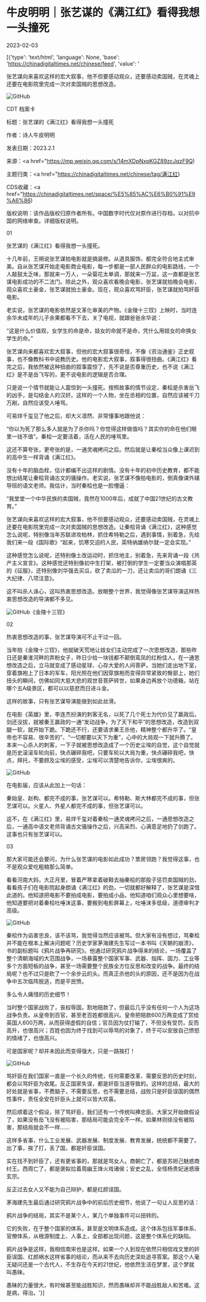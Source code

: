 # 牛皮明明｜张艺谋的《满江红》看得我想一头撞死

2023-02-03

[{'type': 'text/html', 'language': None, 'base': 'https://chinadigitaltimes.net/chinese/feed', 'value': '

张艺谋向来喜欢这样的宏大叙事，他不但要感动观众，还要感动卖国贼，在灵魂上还要在电影院里完成一次对卖国贼的思想改造。



![GitHub](https://chinadigitaltimes.net/chinese/files/2023/02/post-692594-63dd7363189a7.)



CDT 档案卡

标题：张艺谋的《满江红》看得我想一头撞死

作者：诗人牛皮明明

发表日期：2023.2.1

来源：<a href="https://mp.weixin.qq.com/s/14mXDpNxpKGZ89zcJqzF9Q)

主题归类：<a href="https://chinadigitaltimes.net/chinese/tag/满江红)

CDS收藏：<a href="https://chinadigitaltimes.net/space/%E5%85%AC%E6%B0%91%E9%A6%86)

版权说明：该作品版权归原作者所有。中国数字时代仅对原作进行存档，以对抗中国的网络审查。详细版权说明。





01

张艺谋的《满江红》看得我想一头撞死。

十几年前，王朔说张艺谋拍电影就是搞装修。从道具服饰，都完全符合地主式审美。自从张艺谋开始走电影商业电影，每一步都是一部人民群众的电影路线，一个人敲鼓太乏味，那就来一万人，一朵菊花太单调，那就来一万盆，这一直都是张艺谋电影成功的不二法门。除此之外，观众喜欢看晚会电影，张艺谋就拍晚会电影，观众喜欢土豪金，张艺谋就拍土豪金。现在，观众喜欢骂奸臣，张艺谋就拍骂奸臣电影。

老实说，张艺谋的电影依然是文革化审美的产物。《金陵十三钗》上映时，当时连余华未成年的儿子余果都看不下去，关了电视，就跟爸爸余华说：

“这是什么价值观，女学生的命是命，妓女的命就不是命，凭什么用妓女的命换女学生的命。”

张艺谋向来都喜欢宏大叙事，但他的宏大叙事很奇怪，不像《资治通鉴》正史叙事，也不像教科书中说教历史。他的电影宏大叙事，叙事得很扭曲。《满江红》看完之后，我依然被这种扭曲的叙事震惊了，先不说是否尊重历史，也不说《满江红》是不是岳飞写的，更不说电影的逻辑是否合理。

只是说一个情节就能让人震惊到一头撞死。按照故事的情节设定，秦桧是杀害岳飞的凶手，是勾结金人的汉奸。这样的一个人物，坐在丞相的位置，自然应该被千刀万剐，自然应该受人唾骂。

可易烊千玺见了他之后，却大义凛然、非常懂事地跟他说：

“你以为死了那么多人就是为了杀你吗？你觉得这样做值吗？其实你的命在他们眼里一钱不值”。秦桧一定要活着，活在人民的唾骂里。

这还不算夸张，更夸张的是，一通灵魂拷问之后。然后就是让秦桧当众像上课迟到的高中生一样背诵《满江红》。

没有十年的脑血栓，估计都编不出这样的剧情。没有十年的初中历史教育，都不能想出结尾让秦桧背诵古文的骚操作。老实说，张艺谋不像拍电影的，倒真像课外辅导班的语文老师。我估计，当时秦桧也是一脸懵逼：

“我堂堂一个中华民族的卖国贼，竟然在1000年后，成就了中国21世纪的古文教育。”

张艺谋向来喜欢这样的宏大叙事，他不但要感动观众，还要感动卖国贼，在灵魂上还要在电影院里完成一次对卖国贼的思想改造。让秦桧背诵《满江红》，这种感觉怎么说呢，特别像当年苏联进攻柏林，抓住希特勒之后，遇到事情，别着急，先给我们来一段《国际歌》“起来，饥寒交迫的人民，英特纳雄纳尔就一定会实现。”

这种感觉怎么说呢，还特别像土改运动时，抓住地主，别着急，先来背诵一段《共产主义宣言》。这种感觉还特别像初中生打架，被打倒的学生一定要当众演唱那英的《征服》，还特别像刘华强去买瓜，砍了卖瓜的一刀，还让卖瓜的哥们朗诵《三大纪律、八项注意》。

这不叫杀人诛心，这叫热衷思想改造。放眼整个世界，我觉得像张艺谋导演这样热衷思想改造的导演都不多见。

![GitHub](https://chinadigitaltimes.net/chinese/files/2023/02/post-692594-63dd73632314b.)《金陵十三钗》

02

热衷思想改造的事，张艺谋导演可不止干过一回。

当年拍《金陵十三钗》，他就破天荒地让妓女们主动完成了一次思想改造，那些昨日还是秦淮河畔的弄粉女子，昨日少给一块钱都不颠倒鸾凤的红粉佳人，在一通思想改造之后，立马就变成了感动星球、心存大爱的人间菩萨。当她们走出地下室，穿着旗袍上了日本的军车，阳光照在他们因穿旗袍而变得异常紧致的臀部上，她们扭头的瞬间，仿佛如同大慈大悲的观世音菩萨转世，如果身边再放个功德箱，站在哪个五A级景区，都可以以慈悲而日进斗金。

这样的故事，只有张艺谋导演能做到如此丝滑。

在电影《英雄》里，李连杰扮演的刺客无名，以死了几个死士为代价见了嬴政后。剑还没拔，就被秦王嬴政的一通“发动战争，为了天下和平”的思想改造，改造到双腿一软，就开始下跪。下跪还不行，还要请求秦王杀他，精神整个都升华了。“皇帝也不容易、很辛苦的”、“一切都要以天下为重”，心中的大局观一下就升腾了。本来一心杀人的刺客，一下子就被思想改造成了一个历史尘埃的自觉，这个自觉就是历史滚滚车轮向前，快点碾碎我吧，只要车轮以大局为重，快点碾碎我吧，快点，拜托，不要顾及尘埃的感受，尘埃可以清楚地告诉你，尘埃很爽的。

![GitHub](https://chinadigitaltimes.net/chinese/files/2023/02/post-692594-63dd73632d140.)

在电影届，应该从此加上一句话：

秦始皇、赵构、都完不成的事，张艺谋可以。希特勒、斯大林都完不成的事，但张艺谋可以。火星人、外星人都完不成的事，但张艺谋可以。

这不，在《满江红》里，易烊千玺对着秦桧一通灵魂拷问之后，一通思想改造之后，一通高中语文老师背诵古文骚操作之后，兴高采烈、心满意足地扔了剑跑了。这事也只有张艺谋可以。

03

那大家可能还会要问，为什么张艺谋的电影如此成功？票房领跑？我觉得这事，也不是观众爱吃粗粮那么简单。

看看河南大妈，大正月里，冒着严寒拿着破鞋去抽秦桧的那股子惩罚卖国贼的劲，看看孩子们在电影院起身朗诵《满江红》的劲，一切就都好解释了，张艺谋是深愔此道的。他知道把电影不要拍成电影，要拍成小品，他知道咱们观众心里想要啥，他知道要把对着秦桧吐唾沫这事，要搬到电影屏幕上，吐唾沫多低级，道德审判才高级。

![GitHub](https://chinadigitaltimes.net/chinese/files/2023/02/post-692594-63dd7363365e1.)

秦桧作为谄害忠良，该不该骂，我觉得当然应该被骂。但大家有没有想过，骂秦桧并不能在根本上解决问题呢？历史学家茅海建先生写过一本书叫《天朝的崩溃》，书的副标题叫《鸦片战争再研究》。他通过研究鸦片战争得来的结论，一场覆盖了整个清朝海域的大范围战争，一场暴露整个国家军事、武器、指挥、国力、工业等多个方面短板的战争，甚至一场需要整个民族全方位反思和改变的战争。最终的结局呢？也不过只是砍了一个余步云的头。而真正杀他的头的原因，还不是因为在战争中五次临阵脱逃，而是平民愤。

多么令人痛惜的历史细节！

当时整个国家战败了，丧权辱国，割地赔款了，但最后几乎没有任何一个人为这场战争负责。从皇帝到百官，甚至老百姓都很高兴。皇帝把赔款600万两变成了赏给英国人600万两，从而获得虚假的自信；官员因为仗打输了，不但没有受罚，反而高升，也很高兴；百姓也因为终于找到可以辱骂的对象了，终于可以安放自己愤怒的情绪了，也很高兴。

可是国家呢？却并未因此而变得强大，只是一路挨打！

![GitHub](https://chinadigitaltimes.net/chinese/files/2023/02/post-692594-63dd7363450c7.png)

骂奸臣在我们国家一直是一个长久的传统，任何需要改革、需要反思的历史时刻，都会以骂奸臣为收尾。反正国家失误，都是奸臣当道导致的。这样的总结，最大的好处就是省事，不费脑子，不需要反思，也不需要总结，战败只是奸臣误国的偶然性事件，责任全安在奸臣头上就可以皆大欢喜。

然后顺着这个假设，除了骂奸臣，我们还有一个传统叫捧忠臣。大家又开始做假设了，如果没有岳飞没有被陷害，那结局可能会完全不一样。如果林则徐没有被陷害，那结局就会不一样……

这样多省事，什么工业发展、武器发展、制度发展、教育发展，统统都不需要了。出了事，挨了打，丢了国，都是奸臣误国。

实在找不到奸臣了，还有更省事的，那就是骂女人。商朝亡了，都是苏妲己魅惑商纣王。西周亡了，都是褒姒拉着周幽王烽火戏诸侯；安史之乱，全怪杨贵妃迷惑唐玄宗。

反正过去女人又不能为自己辩护，都是红颜误国。

茅海建先生最后通过研究鸦片战争中的前后历史细节，他说了一句让人反思的话：

鸦片战争的结局，其实不是某个人，某几个单独事件可以扭转的。

它的失败，在于整个国家的体系，甚至是文明体系造成。这个体系包括军事体系、官僚体系，从根源制度上、人事上，全部都出现问题，这是整个体系化的缺陷。

鸦片战争是这样，我相信南宋也是这样。如果一个人到现在依然只相信戏文里的奸臣误国、红颜祸水这样省事的结论，而从来不去向历史深处追寻答案。那这个人毫无疑问还是一个古代人，不生存在今天的21世纪，他依然生活在梦里，这个梦就叫愚昧。

愚昧的力量很大，有时候甚至能战胜知识，然而愚昧却并不能战胜敌人和苦难。这是病，得治。'}]